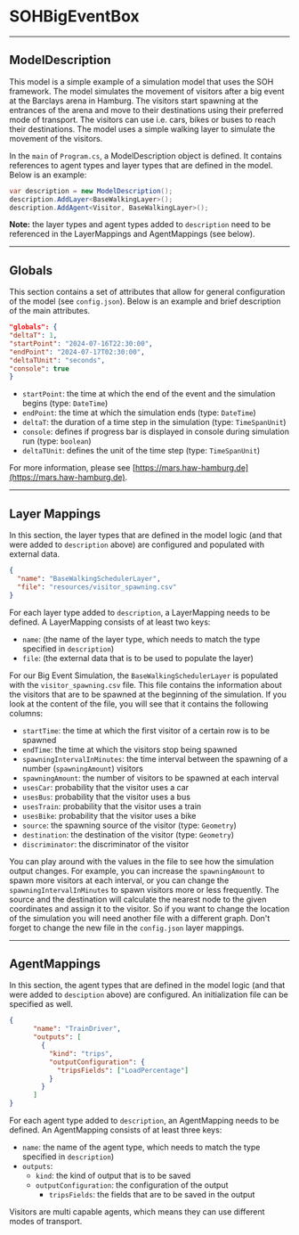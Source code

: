 # SOHBigEventBox


___

## ModelDescription

This model is a simple example of a simulation model that uses the SOH framework. The model simulates the movement of
visitors after a big event at the Barclays arena in Hamburg. The visitors start spawning at the entrances of the arena
and move to their destinations using their preferred mode of transport. The visitors can use i.e. cars, bikes or buses to
reach their destinations. The model uses a simple walking layer to simulate the movement of the visitors.

In the `main` of `Program.cs`, a ModelDescription object is defined. It contains references to agent types and layer
types that are defined in the model. Below is an example:

```c#
var description = new ModelDescription();
description.AddLayer<BaseWalkingLayer>();
description.AddAgent<Visitor, BaseWalkingLayer>();
```

**Note:** the layer types and agent types added to `description` need to be referenced in the LayerMappings and
AgentMappings (see below).

___

## Globals

This section contains a set of attributes that allow for general configuration of the model (see `config.json`). Below is an example and
brief description of the main attributes.

```json
"globals": {
"deltaT": 1,
"startPoint": "2024-07-16T22:30:00",
"endPoint": "2024-07-17T02:30:00",
"deltaTUnit": "seconds",
"console": true
}
```

* `startPoint`: the time at which the end of the event and the simulation begins (type: `DateTime`)
* `endPoint`: the time at which the simulation ends (type: `DateTime`)
* `deltaT`: the duration of a time step in the simulation (type: `TimeSpanUnit`)
* `console`: defines if progress bar is displayed in console during simulation run (type: `boolean`)
* `deltaTUnit`: defines the unit of the time step (type: `TimeSpanUnit`)

For more information, please see [https://mars.haw-hamburg.de](https://mars.haw-hamburg.de).

___

## Layer Mappings

In this section, the layer types that are defined in the model logic (and that were added to `description` above) are
configured and populated with external data.

```json
{
  "name": "BaseWalkingSchedulerLayer",
  "file": "resources/visitor_spawning.csv"
}
```

For each layer type added to `description`, a LayerMapping needs to be defined. A LayerMapping consists of at least two
keys:

* `name`: (the name of the layer type, which needs to match the type specified in `description`)
* `file`: (the external data that is to be used to populate the layer)

For our Big Event Simulation, the `BaseWalkingSchedulerLayer` is populated with the `visitor_spawning.csv` file. This
file contains the information about the visitors that are to be spawned at the beginning of the simulation. If you look 
at the content of the file, you will see that it contains the following columns:
* `startTime`: the time at which the first visitor of a certain row is to be spawned
* `endTime`: the time at which the visitors stop being spawned
* `spawningIntervalInMinutes`: the time interval between the spawning of a number (`spawningAmount`) visitors
* `spawningAmount`: the number of visitors to be spawned at each interval
* `usesCar`: probability that the visitor uses a car
* `usesBus`: probability that the visitor uses a bus
* `usesTrain`: probability that the visitor uses a train
* `usesBike`: probability that the visitor uses a bike
* `source`: the spawning source of the visitor (type: `Geometry`)
* `destination`: the destination of the visitor (type: `Geometry`)
* `discriminator`: the discriminator of the visitor

You can play around with the values in the file to see how the simulation output changes. For example, you can increase
the `spawningAmount` to spawn more visitors at each interval, or you can change the `spawningIntervalInMinutes` to
spawn visitors more or less frequently. The source and the destination will calculate the nearest node to the given
coordinates and assign it to the visitor. So if you want to change the location of the simulation you will need another 
file with a different graph. Don't forget to change the new file in the `config.json` layer mappings.
___

## AgentMappings

In this section, the agent types that are defined in the model logic (and that were added to `desciption` above) are
configured. An initialization file can be specified as well.

```json
{
      "name": "TrainDriver",
      "outputs": [
        {
          "kind": "trips",
          "outputConfiguration": {
            "tripsFields": ["LoadPercentage"]
          }
        }
      ]
}
```

For each agent type added to `description`, an AgentMapping needs to be defined. An AgentMapping consists of at least
three keys:

* `name`: the name of the agent type, which needs to match the type specified in `description`)
* `outputs`: 
  * `kind`: the kind of output that is to be saved
  * `outputConfiguration`: the configuration of the output
    * `tripsFields`: the fields that are to be saved in the output

Visitors are multi capable agents, which means they can use different modes of transport.
